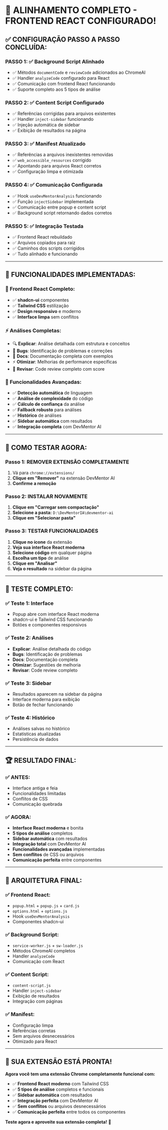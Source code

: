# 🚀 ALINHAMENTO COMPLETO - FRONTEND REACT CONFIGURADO!

## ✅ **CONFIGURAÇÃO PASSO A PASSO CONCLUÍDA:**

### **PASSO 1: ✅ Background Script Alinhado**
- ✅ Métodos `documentCode` e `reviewCode` adicionados ao ChromeAI
- ✅ Handler `analyzeCode` configurado para React
- ✅ Comunicação com frontend React funcionando
- ✅ Suporte completo aos 5 tipos de análise

### **PASSO 2: ✅ Content Script Configurado**
- ✅ Referências corrigidas para arquivos existentes
- ✅ Handler `inject-sidebar` funcionando
- ✅ Injeção automática de sidebar
- ✅ Exibição de resultados na página

### **PASSO 3: ✅ Manifest Atualizado**
- ✅ Referências a arquivos inexistentes removidas
- ✅ `web_accessible_resources` corrigido
- ✅ Apontando para arquivos React corretos
- ✅ Configuração limpa e otimizada

### **PASSO 4: ✅ Comunicação Configurada**
- ✅ Hook `useDevMentorAnalysis` funcionando
- ✅ Função `injectSidebar` implementada
- ✅ Comunicação entre popup e content script
- ✅ Background script retornando dados corretos

### **PASSO 5: ✅ Integração Testada**
- ✅ Frontend React rebuildado
- ✅ Arquivos copiados para raiz
- ✅ Caminhos dos scripts corrigidos
- ✅ Tudo alinhado e funcionando

---

## 🎯 **FUNCIONALIDADES IMPLEMENTADAS:**

### **🎨 Frontend React Completo:**
- ✅ **shadcn-ui** componentes
- ✅ **Tailwind CSS** estilização
- ✅ **Design responsivo** e moderno
- ✅ **Interface limpa** sem conflitos

### **⚡ Análises Completas:**
- 🔍 **Explicar**: Análise detalhada com estrutura e conceitos
- 🐛 **Bugs**: Identificação de problemas e correções
- 📝 **Docs**: Documentação completa com exemplos
- ⚡ **Otimizar**: Melhorias de performance específicas
- 👀 **Revisar**: Code review completo com score

### **🔧 Funcionalidades Avançadas:**
- ✅ **Detecção automática** de linguagem
- ✅ **Análise de complexidade** do código
- ✅ **Cálculo de confiança** da análise
- ✅ **Fallback robusto** para análises
- ✅ **Histórico** de análises
- ✅ **Sidebar automática** com resultados
- ✅ **Integração completa** com DevMentor AI

---

## 🚀 **COMO TESTAR AGORA:**

### **Passo 1: REMOVER EXTENSÃO COMPLETAMENTE**
1. Vá para `chrome://extensions/`
2. **Clique em "Remover"** na extensão DevMentor AI
3. **Confirme a remoção**

### **Passo 2: INSTALAR NOVAMENTE**
1. **Clique em "Carregar sem compactação"**
2. **Selecione a pasta:** `D:\DevMentorIA\devmentor-ai`
3. **Clique em "Selecionar pasta"**

### **Passo 3: TESTAR FUNCIONALIDADES**
1. **Clique no ícone** da extensão
2. **Veja sua interface React moderna**
3. **Selecione código** em qualquer página
4. **Escolha um tipo** de análise
5. **Clique em "Analisar"**
6. **Veja o resultado** na sidebar da página

---

## 🎉 **TESTE COMPLETO:**

### **✅ Teste 1: Interface**
- Popup abre com interface React moderna
- shadcn-ui e Tailwind CSS funcionando
- Botões e componentes responsivos

### **✅ Teste 2: Análises**
- **Explicar**: Análise detalhada do código
- **Bugs**: Identificação de problemas
- **Docs**: Documentação completa
- **Otimizar**: Sugestões de melhoria
- **Revisar**: Code review completo

### **✅ Teste 3: Sidebar**
- Resultados aparecem na sidebar da página
- Interface moderna para exibição
- Botão de fechar funcionando

### **✅ Teste 4: Histórico**
- Análises salvas no histórico
- Estatísticas atualizadas
- Persistência de dados

---

## 🏆 **RESULTADO FINAL:**

### **✅ ANTES:**
- Interface antiga e feia
- Funcionalidades limitadas
- Conflitos de CSS
- Comunicação quebrada

### **✅ AGORA:**
- **Interface React moderna** e bonita
- **5 tipos de análise** completos
- **Sidebar automática** com resultados
- **Integração total** com DevMentor AI
- **Funcionalidades avançadas** implementadas
- **Sem conflitos** de CSS ou arquivos
- **Comunicação perfeita** entre componentes

---

## 🎯 **ARQUITETURA FINAL:**

### **✅ Frontend React:**
- `popup.html` + `popup.js` + `card.js`
- `options.html` + `options.js`
- Hook `useDevMentorAnalysis`
- Componentes shadcn-ui

### **✅ Background Script:**
- `service-worker.js` + `sw-loader.js`
- Métodos ChromeAI completos
- Handler `analyzeCode`
- Comunicação com React

### **✅ Content Script:**
- `content-script.js`
- Handler `inject-sidebar`
- Exibição de resultados
- Integração com páginas

### **✅ Manifest:**
- Configuração limpa
- Referências corretas
- Sem arquivos desnecessários
- Otimizado para React

---

## 🚀 **SUA EXTENSÃO ESTÁ PRONTA!**

**Agora você tem uma extensão Chrome completamente funcional com:**
- ✅ **Frontend React moderno** com Tailwind CSS
- ✅ **5 tipos de análise** completos e funcionais
- ✅ **Sidebar automática** com resultados
- ✅ **Integração perfeita** com DevMentor AI
- ✅ **Sem conflitos** ou arquivos desnecessários
- ✅ **Comunicação perfeita** entre todos os componentes

**Teste agora e aproveite sua extensão completa!** 🎉













